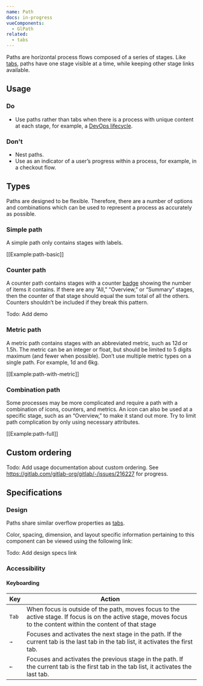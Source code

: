 ```yaml
---
name: Path
docs: in-progress
vueComponents:
  - GlPath
related:
  - tabs
---
```


Paths are horizontal process flows composed of a series of stages. Like [tabs](/components/tabs), paths have one stage visible at a time, while keeping other stage links available.

## Usage
 
### Do

- Use paths rather than tabs when there is a process with unique content at each stage, for example, a [DevOps lifecycle](https://about.gitlab.com/stages-devops-lifecycle/).

### Don't

- Nest paths.
- Use as an indicator of a user’s progress within a process, for example, in a checkout flow.

## Types

Paths are designed to be flexible. Therefore, there are a number of options and combinations which can be used to represent a process as accurately as possible.

### Simple path

A simple path only contains stages with labels.

[[Example:path-basic]]

### Counter path

A counter path contains stages with a counter [badge](/components/badge) showing the number of items it contains. If there are any ”All,” “Overview,” or “Summary” stages, then the counter of that stage should equal the sum total of all the others. Counters shouldn’t be included if they break this pattern.

Todo: Add demo

### Metric path

A metric path contains stages with an abbreviated metric, such as 12d or 1.5h. The metric can be an integer or float, but should be limited to 5 digits maximum (and fewer when possible). Don’t use multiple metric types on a single path. For example, 1d and 6kg. 

[[Example:path-with-metric]]

### Combination path

Some processes may be more complicated and require a path with a combination of icons, counters, and metrics. An icon can also be used at a specific stage, such as an “Overview,” to make it stand out more. Try to limit path complication by only using necessary attributes.

[[Example:path-full]]

## Custom ordering

Todo: Add usage documentation about custom ordering. See https://gitlab.com/gitlab-org/gitlab/-/issues/216227 for progress.

## Specifications

### Design

Paths share similar overflow properties as [tabs](/components/tabs).

Color, spacing, dimension, and layout specific information pertaining to this component can be viewed using the following link:

Todo: Add design specs link

### Accessibility

#### Keyboarding

| Key    | Action                                                                                                                                                                                                       |
|--------|--------------------------------------------------------------------------------------------------------------------------------------------------------------------------------------------------------------|
| `Tab`    | When focus is outside of the path, moves focus to the active stage. If focus is on the active stage, moves focus to the content within the content of that stage |
| `→`      | Focuses and activates the next stage in the path. If the current tab is the last tab in the tab list, it activates the first tab. |
| `←`      | Focuses and activates the previous stage in the path. If the current tab is the first tab in the tab list, it activates the last tab. |

